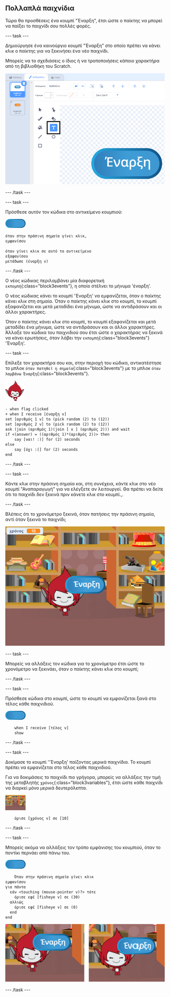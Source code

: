 ## Πολλαπλά παιχνίδια

Τώρα θα προσθέσεις ένα κουμπί "Έναρξη", έτσι ώστε ο παίκτης να μπορεί να παίξει το παιχνίδι σου πολλές φορές.

--- task ---

Δημιούργησε ένα καινούργιο κουμπί "Έναρξη" στο οποίο πρέπει να κάνει κλικ ο παίκτης για να ξεκινήσει ένα νέο παιχνίδι.

Μπορείς να το σχεδιάσεις ο ίδιος ή να τροποποιήσεις κάποιο χαρακτήρα από τη βιβλιοθήκη του Scratch.

![Εικόνα του κουμπιού έναρξης](images/brain-play.png)

--- /task ---

--- task ---

Πρόσθεσε αυτόν τον κώδικα στο αντικείμενο κουμπιού:

![Κουμπί](images/button-sprite.png)

```blocks3
όταν στην πράσινη σημαία γίνει κλικ,
εμφανίσου

όταν γίνει κλικ σε αυτό το αντικείμενο
εξαφανίσου
μετάδωσε (έναρξη v)
```

--- /task ---

Ο νέος κώδικας περιλαμβάνει μία διαφορετική `εκπομπή`{:class="block3events"}, η οποίο στέλνει το μήνυμα 'έναρξη'.

Ο νέος κώδικας κάνει το κουμπί 'Έναρξη' να εμφανίζεται, όταν ο παίκτης κάνει κλικ στη σημαία. Όταν ο παίκτης κάνει κλικ στο κουμπί, το κουμπί εξαφανίζεται και μετά μεταδίδει ένα μήνυμα, ώστε να αντιδράσουν και οι άλλοι χαρακτήρες.

Όταν ο παίκτης κάνει κλικ στο κουμπί, το κουμπί εξαφανίζεται και μετά μεταδίδει ένα μήνυμα, ώστε να αντιδράσουν και οι άλλοι χαρακτήρες. Άλλαξε τον κώδικα του παιχνιδιού σου έτσι ώστε ο χαρακτήρας να ξεκινά να κάνει ερωτήσεις, όταν λάβει την `εκπομπή`{:class="block3events"} 'Έναρξη'.

--- task ---

Επίλεξε τον χαρακτήρα σου και, στην περιοχή του κώδικα, αντικατέστησε το μπλοκ `όταν πατηθεί η σημαία`{:class="block3events"} με το μπλοκ `όταν λαμβάνω Έναρξη`{:class="block3events"}.

![Χαρακτήρας](images/giga-sprite.png)

```blocks3
- when flag clicked
+ when I receive [έναρξη v]
set [αριθμός 1 v] to (pick random (2) to (12))
set [αριθμός 2 v] to (pick random (2) to (12))
ask (join (αριθμός 1)(join [ x ] (αριθμός 2))) and wait
if <(answer) = ((αριθμός 1)*(αριθμός 2))> then
	say [ναι! :)] for (2) seconds
else
	say [όχι :(] for (2) seconds
end
```

--- /task ---

--- task ---

Κάντε κλικ στην πράσινη σημαία και, στη συνέχεια, κάντε κλικ στο νέο κουμπί "Αναπαραγωγή" για να ελέγξετε αν λειτουργεί. Θα πρέπει να δείτε ότι το παιχνίδι δεν ξεκινά πριν κάνετε κλικ στο κουμπί.,.

--- /task ---

Βλέπεις ότι το χρονόμετρο ξεκινά, όταν πατήσεις την πράσινη σημαία, αντί όταν ξεκινά το παιχνίδι;

![Το χρονόμετρο έχει ξεκινήσει](images/brain-timer-bug.png)

--- task ---

Μπορείς να αλλάξεις τον κώδικα για το χρονόμετρο έτσι ώστε το χρονόμετρο να ξεκινάει, όταν ο παίκτης κάνει κλικ στο κουμπί;

--- /task ---

--- task ---

Πρόσθεσε κώδικα στο κουμπί, ώστε το κουμπί να εμφανίζεται ξανά στο τέλος κάθε παιχνιδιού.

![Κουμπί](images/button-sprite.png)

```blocks3
    when I receive [τέλος v]
    show
```

--- /task ---

--- task ---

Δοκίμασε το κουμπί ''Έναρξη' παίζοντας μερικά παιχνίδια. Το κουμπί πρέπει να εμφανίζεται στο τέλος κάθε παιχνιδιού.

Για να δοκιμάσεις το παιχνίδι πιο γρήγορα, μπορείς να αλλάξεις την τιμή της μεταβλητής `χρόνος`{:class="block3variables"}, έτσι ώστε κάθε παιχνίδι να διαρκεί μόνο μερικά δευτερόλεπτα.

![Σκηνικό](images/stage-sprite.png)

```blocks3
    όρισε [χρόνος v] σε [10]
```

--- /task ---

--- task ---

Μπορείς ακόμα να αλλάξεις τον τρόπο εμφάνισης του κουμπιού, όταν το ποντίκι περνάει από πάνω του.

![Κουμπί](images/button-sprite.png)

```blocks3
    Όταν στην πράσινη σημαία γίνει κλικ
εμφανίσου
για πάντα 
  εάν <touching (mouse-pointer v)?> τότε 
    όρισε εφέ [fisheye v] σε (30)
  αλλιώς 
    όρισε εφέ [fisheye v] σε (0)
  end
end
```

![στιγμιότυπο οθόνης](images/brain-fisheye.png)

--- /task ---